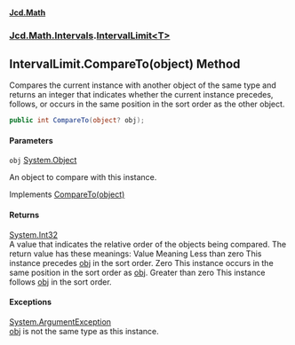 #### [Jcd.Math](index.md 'index')
### [Jcd.Math.Intervals](Jcd.Math.Intervals.md 'Jcd.Math.Intervals').[IntervalLimit&lt;T&gt;](Jcd.Math.Intervals.IntervalLimit_T_.md 'Jcd.Math.Intervals.IntervalLimit<T>')

## IntervalLimit<T>.CompareTo(object) Method

Compares the current instance with another object of the same type and returns an integer that indicates whether the current instance precedes, follows, or occurs in the same position in the sort order as the other object.

```csharp
public int CompareTo(object? obj);
```
#### Parameters

<a name='Jcd.Math.Intervals.IntervalLimit_T_.CompareTo(object).obj'></a>

`obj` [System.Object](https://docs.microsoft.com/en-us/dotnet/api/System.Object 'System.Object')

An object to compare with this instance.

Implements [CompareTo(object)](https://docs.microsoft.com/en-us/dotnet/api/System.IComparable.CompareTo#System_IComparable_CompareTo_System_Object_ 'System.IComparable.CompareTo(System.Object)')

#### Returns
[System.Int32](https://docs.microsoft.com/en-us/dotnet/api/System.Int32 'System.Int32')  
A value that indicates the relative order of the objects being compared. The return value has these meanings: Value Meaning Less than zero This instance precedes [obj](Jcd.Math.Intervals.IntervalLimit_T_.CompareTo(object).md#Jcd.Math.Intervals.IntervalLimit_T_.CompareTo(object).obj 'Jcd.Math.Intervals.IntervalLimit<T>.CompareTo(object).obj') in the sort order. Zero This instance occurs in the same position in the sort order as [obj](Jcd.Math.Intervals.IntervalLimit_T_.CompareTo(object).md#Jcd.Math.Intervals.IntervalLimit_T_.CompareTo(object).obj 'Jcd.Math.Intervals.IntervalLimit<T>.CompareTo(object).obj'). Greater than zero This instance follows [obj](Jcd.Math.Intervals.IntervalLimit_T_.CompareTo(object).md#Jcd.Math.Intervals.IntervalLimit_T_.CompareTo(object).obj 'Jcd.Math.Intervals.IntervalLimit<T>.CompareTo(object).obj') in the sort order.

#### Exceptions

[System.ArgumentException](https://docs.microsoft.com/en-us/dotnet/api/System.ArgumentException 'System.ArgumentException')  
[obj](Jcd.Math.Intervals.IntervalLimit_T_.CompareTo(object).md#Jcd.Math.Intervals.IntervalLimit_T_.CompareTo(object).obj 'Jcd.Math.Intervals.IntervalLimit<T>.CompareTo(object).obj') is not the same type as this instance.